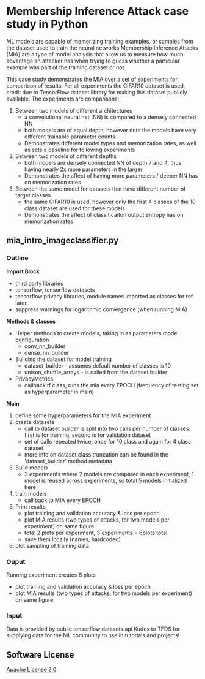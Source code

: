 
# Membership Inference Attack case study in Python

ML models are capable of memorizing training examples, or samples from the dataset used to train the neural networks
Membership Inference Attacks (MIA) are a type of model analysis that allow us to measure how much advantage an attacker has when trying to guess whether a particular example was part of the training dataset or not.

This case study demonstrates the MIA over a set of experiments for comparison of results. For all experiments the CIFAR10 dataset is used, credit due to TensorFlow dataset library for making this dataset publicly available.
The experiments are comparisons:
1. Between two models of different architectures
   * a convolutional neural net (NN) is compared to a densely connected NN
   * both models are of equal depth, however note the models have very different trainable parameter counts
   * Demonstrates different model types and memorization rates, as well as sets a baseline for following experiments
2. Between two models of different depths
   * both models are densely connected NN of depth 7 and 4, thus having nearly 2x more parameters in the larger
   * Demonstrates the affect of having more parameters / deeper NN has on memorization rates
3. Between the same model for datasets that have different number of target classes
   * the same CIFAR10 is used, however only the first 4 classes of the 10 class dataset are used for these models
   * Demonstrates the affect of classificaiton output entropy has on memorization rates



## mia_intro_imageclassifier.py

### Outline

**Import Block**
* third party libraries
* tensorflow, tensorflow datasets
* tensorflow privacy libraries, module names imported as classes for ref later
* suppress warnings for logarithmic convergence (when running MIA)

**Methods & classes**
* Helper methods to create models, taking in as parameters model configuration
  * conv_nn_builder
  * dense_nn_builder
* Building the dataset for model training
  * dataset_builder - assumes default number of classes is 10
  * unison_shuffle_arrays - is called from the dataset builder
* PrivacyMetrics
  * callback tf class, runs the mia every EPOCH (frequency of testing set as hyperparameter in main)


**Main**

1. define some hyperparameters for the MIA experiment
2. create datasets
    * call to dataset builder is split into two calls per number of classes: first is for training, second is for validation dataset
    * set of calls repeated twice: once for 10 class and again for 4 class dataset
    * more info on dataset class truncation can be found in the 'dataset_builder' method metadata
3. Build models
    * 3 experiments where 2 models are compared in each experiment, 1 model is reused across experiments, so total 5 models initialized here
4. train models
    * call back to MIA every EPOCH
5. Print results
    * plot training and validation accuracy & loss per epoch
    * plot MIA results (two types of attacks, for two models per experiment) on same figure
    * total 2 plots per experiment, 3 experiments = 6plots total
    * save them locally (names, hardcoded)
6. plot sampling of training data




### Ouput

Running experiment creates 6 plots

* plot training and validation accuracy & loss per epoch
* plot MIA results (two types of attacks, for two models per experiment) on same figure
    


### Input

Data is provided by public tensorflow datasets api
Kudos to TFDS for supplying data for the ML community to use in tutorials and projects!

## Software License

[Apache License 2.0](https://choosealicense.com/licenses/apache-2.0/)

